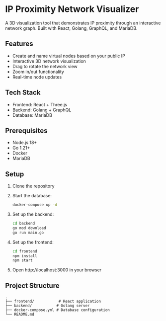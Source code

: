 # IP Proximity Network Visualizer

A 3D visualization tool that demonstrates IP proximity through an interactive network graph. Built with React, Golang, GraphQL, and MariaDB.

## Features

- Create and name virtual nodes based on your public IP
- Interactive 3D network visualization
- Drag to rotate the network view
- Zoom in/out functionality
- Real-time node updates

## Tech Stack

- Frontend: React + Three.js
- Backend: Golang + GraphQL
- Database: MariaDB

## Prerequisites

- Node.js 18+
- Go 1.21+
- Docker
- MariaDB

## Setup

1. Clone the repository
2. Start the database:
   ```bash
   docker-compose up -d
   ```

3. Set up the backend:
   ```bash
   cd backend
   go mod download
   go run main.go
   ```

4. Set up the frontend:
   ```bash
   cd frontend
   npm install
   npm start
   ```

5. Open http://localhost:3000 in your browser

## Project Structure

```
.
├── frontend/           # React application
├── backend/           # Golang server
├── docker-compose.yml # Database configuration
└── README.md
``` 